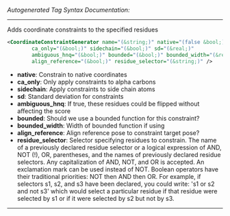 <!-- THIS IS AN AUTOGENERATED FILE: Don't edit it directly, instead change the schema definition in the code itself. -->

_Autogenerated Tag Syntax Documentation:_

---
Adds coordinate constraints to the specified residues

```xml
<CoordinateConstraintGenerator name="(&string;)" native="(false &bool;)"
        ca_only="(&bool;)" sidechain="(&bool;)" sd="(&real;)"
        ambiguous_hnq="(&bool;)" bounded="(&bool;)" bounded_width="(&real;)"
        align_reference="(&bool;)" residue_selector="(&string;)" />
```

-   **native**: Constrain to native coordinates
-   **ca_only**: Only apply constraints to alpha carbons
-   **sidechain**: Apply constraints to side chain atoms
-   **sd**: Standard deviation for constraints
-   **ambiguous_hnq**: If true, these residues could be flipped without affecting the score
-   **bounded**: Should we use a bounded function for this constraint?
-   **bounded_width**: Width of bounded function if using
-   **align_reference**: Align reference pose to constraint target pose?
-   **residue_selector**: Selector specifying residues to constrain. The name of a previously declared residue selector or a logical expression of AND, NOT (!), OR, parentheses, and the names of previously declared residue selectors. Any capitalization of AND, NOT, and OR is accepted. An exclamation mark can be used instead of NOT. Boolean operators have their traditional priorities: NOT then AND then OR. For example, if selectors s1, s2, and s3 have been declared, you could write: 's1 or s2 and not s3' which would select a particular residue if that residue were selected by s1 or if it were selected by s2 but not by s3.

---

